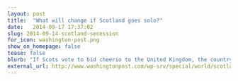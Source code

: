 ```yaml
---
layout: post
title:  "What will change if Scotland goes solo?"
date:   2014-09-17 17:37:02
slug: 2014-09-14-scotland-secession
for_icon: washington-post.png
show_on_homepage: false
tease: false
blurb: "If Scots vote to bid cheerio to the United Kingdom, the country would be independent as of March 2016. Here are some of the biggest changes that would occur."
external_url: http://www.washingtonpost.com/wp-srv/special/world/scotland-secession/
---
```



